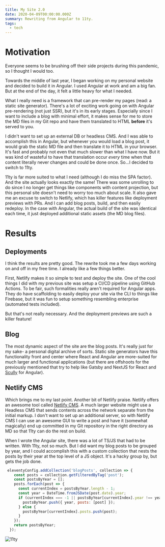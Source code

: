 ```yaml
---
title: My Site 2.0
date: 2020-04-09T00:00:00.000Z
summary: Rewriting from Angular to 11ty.
tags:
  - tech
---
```

# Motivation

Everyone seems to be brushing off their side projects during this pandemic, so I thought I would too.

Towards the middle of last year, I began working on my personal website and decided to build it in Angular. I used Angular at work and am a big fan. But at the end of the day, it felt a little heavy for what I needed. 

What I really need is a framework that can pre-render my pages (read: a static site generator). There's a lot of exciting work going on with Angular pre-rendering (not just SSR), but it's in its early stages. Especially since I want to include a blog with minimal effort, it makes sense for me to store the MD files in my Git repo and have them translated to HTML **before** it's served to you.

I didn't want to set up an external DB or headless CMS. And I was able to accomplish this in Angular, but whenever you would load a blog post, it would grab the static MD file and then translate it to HTML in your browser. It's fast and probably not even that much slower than what I have now. But it was kind of wasteful to have that translation occur *every* time when that content literally never changes and could be done once. So...I decided to switch to 11ty. 

11ty is far more suited to what I need (although I do miss the SPA factor). And the site actually looks exactly the same! There was some unrolling to do since I no longer get things like components with content projection, but this personal site doesn't need to worry too much about scale. It also gave me an excuse to switch to Netlify, which has killer features like deployment previews with PRs. And I can add blog posts, build, and then easily redeploy. In the case with Angular, the actual build of the site was identical each time, it just deployed additional static assets (the MD blog files). 

# Results

## Deployments

I think the results are pretty good. The rewrite took me a few days working on and off in my free time. I already like a few things better.

First, Netlify makes it so simple to test and deploy the site. One of the cool things I did with my previous site was setup a CI/CD pipeline using GitHub Actions. To be fair, such formalities really aren't required for Angular apps. They do have scaffolding to easily deploy your site via the CLI to things like Firebase, but it was fun to setup something resembling enterprise (automated tests included). 

But that's not really necessary. And the deployment previews are such a killer feature! 

## Blog

The most dynamic aspect of the site are the blog posts. It's really just for my sake- a personal digital archive of sorts. Static site generators have this functionality front and center where React and Angular are more-suited for much larger and functional applications (but there are offshoots for the previously mentioned that try to help like Gatsby and NextJS for React and [Scully](https://github.com/scullyio/scully) for Angular). 

## Netlify CMS

Which brings me to my last point. Another bit of Netlify praise. Netlify offers an awesome tool called [Netlify CMS](https://www.netlifycms.org/). A much larger website might use a Headless CMS that sends contents across the network separate from the initial markup. I don't want to set up an additional server, so with Netlify CMS I can use an awesome GUI to write a post and have it (somewhat magically) end up committed in my Git repository in the right directory as MD so that 11ty can do the rest on build.

When I wrote the Angular site, there was a lot of TS/JS that had to be written. With 11ty, not so much. But I did want my blog posts to be grouped by year, and I could accomplish this with a custom collection that nests the posts by their year at the top level of a JS object. It's a hacky group by, but gets the job done. 

``` js
 eleventyConfig.addCollection('blogPosts', collection => {
    const posts = collection.getFilteredByTag('post');
    const postsByYear = [];
    posts.forEach(post => {
      const currentIndex = postsByYear.length - 1;
      const year = DateTime.fromJSDate(post.date).year;
      if (currentIndex === -1 || postsByYear[currentIndex].year !== year) {
        postsByYear.push({ year, posts: [post] });
      } else {
        postsByYear[currentIndex].posts.push(post);
      }
    });
    return postsByYear;
  });
```

![11ty](https://camo.githubusercontent.com/f1a9a3921ae3ea9bd2b024d763bdddd8c931be6f/68747470733a2f2f7777772e313174792e696f2f696d672f6c6f676f2d6769746875622e706e67)